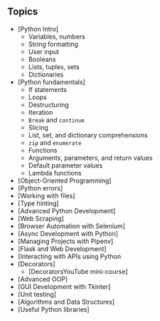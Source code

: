 



## Topics


- [Python Intro]
  - Variables, numbers
  - String formatting
  - User input
  - Booleans
  - Lists, tuples, sets
  - Dictionaries
- [Python fundamentals]
  - If statements
  - Loops
  - Destructuring
  - Iteration
  - `Break` and `continue`
  - Slicing
  - List, set, and dictionary comprehensions
  - `zip` and `enumerate`
  - Functions
  - Arguments, parameters, and return values
  - Default parameter values
  - Lambda functions
- [Object-Oriented Programming]
- [Python errors]
- [Working with files]
- [Type hinting]
- [Advanced Python Development]
- [Web Scraping]
- [Browser Automation with Selenium]
- [Async Development with Python]
- [Managing Projects with Pipenv]
- [Flask and Web Development]
- [Interacting with APIs using Python
- [Decorators]
  - [DecoratorsYouTube mini-course]
- [Advanced OOP]
- [GUI Development with Tkinter]
- [Unit testing]
- [Algorithms and Data Structures]
- [Useful Python libraries]
